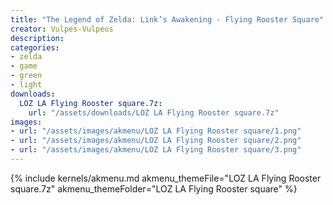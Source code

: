 ```yaml
---
title: "The Legend of Zelda: Link’s Awakening - Flying Rooster Square"
creator: Vulpes-Vulpeos
description: 
categories:
- zelda
- game
- green
- light
downloads:
  LOZ LA Flying Rooster square.7z:
    url: "/assets/downloads/LOZ LA Flying Rooster square.7z"
images:
- url: "/assets/images/akmenu/LOZ LA Flying Rooster square/1.png"
- url: "/assets/images/akmenu/LOZ LA Flying Rooster square/2.png"
- url: "/assets/images/akmenu/LOZ LA Flying Rooster square/3.png"
---
```


{% include kernels/akmenu.md akmenu_themeFile="LOZ LA Flying Rooster square.7z" akmenu_themeFolder="LOZ LA Flying Rooster square" %}
